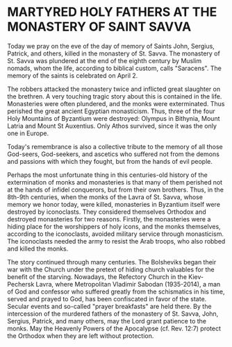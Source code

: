 # MARTYRED HOLY FATHERS AT THE MONASTERY OF SAINT SAVVA

Today we pray on the eve of the day of memory of Saints John, Sergius, Patrick, and others, killed in the monastery of St. Savva. The monastery of St. Savva was plundered at the end of the eighth century by Muslim nomads, whom the life, according to biblical custom, calls "Saracens". The memory of the saints is celebrated on April 2.

The robbers attacked the monastery twice and inflicted great slaughter on the brethren. A very touching tragic story about this is contained in the life. Monasteries were often plundered, and the monks were exterminated. Thus perished the great ancient Egyptian monasticism. Thus, three of the four Holy Mountains of Byzantium were destroyed: Olympus in Bithynia, Mount Latria and Mount St Auxentius. Only Athos survived, since it was the only one in Europe.

Today's remembrance is also a collective tribute to the memory of all those God-seers, God-seekers, and ascetics who suffered not from the demons and passions with which they fought, but from the hands of evil people.

Perhaps the most unfortunate thing in this centuries-old history of the extermination of monks and monasteries is that many of them perished not at the hands of infidel conquerors, but from their own brothers. Thus, in the 8th-9th centuries, when the monks of the Lavra of St. Savva, whose memory we honor today, were killed, monasteries in Byzantium itself were destroyed by iconoclasts. They considered themselves Orthodox and destroyed monasteries for two reasons. Firstly, the monasteries were a hiding place for the worshippers of holy icons, and the monks themselves, according to the iconoclasts, avoided military service through monasticism. The iconoclasts needed the army to resist the Arab troops, who also robbed and killed the monks.

The story continued through many centuries. The Bolsheviks began their war with the Church under the pretext of hiding church valuables for the benefit of the starving. Nowadays, the Refectory Church in the Kiev-Pechersk Lavra, where Metropolitan Vladimir Sabodan (1935-2014), a man of God and confessor who suffered greatly from the schismatics in his time, served and prayed to God, has been confiscated in favor of the state. Secular events and so-called "prayer breakfasts" are held there. By the intercession of the murdered fathers of the monastery of St. Savva, John, Sergius, Patrick, and many others, may the Lord grant patience to the monks. May the Heavenly Powers of the Apocalypse (cf. Rev. 12:7) protect the Orthodox when they are left without protection.
